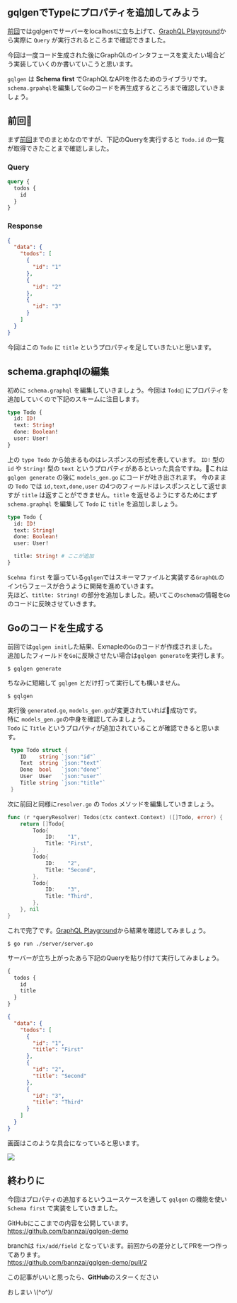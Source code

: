 ## gqlgenでTypeにプロパティを追加してみよう
[前回](https://bannzai.hatenadiary.jp/entry/2018/11/28/025612)ではgqlgenでサーバーをlocalhostに立ち上げて、[GraphQL Playground](https://github.com/prisma/graphql-playground)から実際に `Query` が実行されるところまで確認できました。

今回は一度コード生成された後にGraphQLのインタフェースを変えたい場合どう実装していくのか書いていこうと思います。  

`gqlgen` は **Schema first** でGraphQLなAPIを作るためのライブラリです。  
`schema.grpahql`を編集して`Go`のコードを再生成するところまで確認していきましょう。  


## 前回
まず[前回](https://bannzai.hatenadiary.jp/entry/2018/11/28/025612)までのまとめなのですが、下記のQueryを実行すると `Todo.id` の一覧が取得できたことまで確認しました。

### Query
```graphql
query {
  todos {
    id
  }
}
```

### Response
```json
{
  "data": {
    "todos": [
      {
        "id": "1"
      },
      {
        "id": "2"
      },
      {
        "id": "3"
      }
    ]
  }
}
```

今回はこの `Todo` に `title` というプロパティを足していきたいと思います。  

## schema.graphqlの編集
初めに `schema.graphql` を編集していきましょう。今回は `Todo` にプロパティを追加していくので下記のスキームに注目します。

```graphql
type Todo {
  id: ID!
  text: String!
  done: Boolean!
  user: User!
}
```

上の `type Todo` から始まるものはレスポンスの形式を表しています。 `ID!` 型の `id` や `String!` 型の `text` というプロパティがあるといった具合ですね。これは `gqlgen generate` の後に `models_gen.go` にコードが吐き出されます。
今のままの `Todo` では `id,text,done,user` の4つのフィールドはレスポンスとして返せますが `title` は返すことができません。`title` を返せるようにするためにまず `schema.graphql` を編集して `Todo` に `title` を追加しましょう。  

```graphql  
type Todo {
  id: ID!
  text: String!
  done: Boolean!
  user: User!

  title: String! # ここが追加
}
```

`Scehma first` を謳っている`gqlgen`ではスキーマファイルと実装する`GraphQL`のインtらフェースが合うように開発を進めていきます。  
先ほど、`titlte: String!` の部分を追加しました。続いてこの`schema`の情報を`Go` のコードに反映させていきます。

## Goのコードを生成する
前回では`gqlgen init`した結果、Exmapleの`Go`のコードが作成されました。   
追加したフィールドを`Go`に反映させたい場合は`gqlgen generate`を実行します。

```shell
$ gqlgen generate
```

ちなみに短縮して `gqlgen` とだけ打って実行しても構いません。  

```shell
$ gqlgen
```

実行後 `generated.go`, `models_gen.go`が変更されていれば成功です。   
特に `models_gen.go`の中身を確認してみましょう。  
`Todo` に `Title` というプロパティが追加されていることが確認できると思います。  

```Go
 type Todo struct {
	ID    string `json:"id"`
	Text  string `json:"text"`
	Done  bool   `json:"done"`
	User  User   `json:"user"`
	Title string `json:"title"`
 }
```

次に前回と同様に`resolver.go` の `Todos` メソッドを編集していきましょう。  

```Go
func (r *queryResolver) Todos(ctx context.Context) ([]Todo, error) {
	return []Todo{
		Todo{
			ID:    "1",
			Title: "First",
		},
		Todo{
			ID:    "2",
			Title: "Second",
		},
		Todo{
			ID:    "3",
			Title: "Third",
		},
	}, nil
}
```

これで完了です。[GraphQL Playground](https://github.com/prisma/graphql-playground)から結果を確認してみましょう。  

```
$ go run ./server/server.go
```

サーバーが立ち上がったあら下記のQueryを貼り付けて実行してみましょう。

```graphql
{
  todos {
    id
    title
  }
}
```

```json
{
  "data": {
    "todos": [
      {
        "id": "1",
        "title": "First"
      },
      {
        "id": "2",
        "title": "Second"
      },
      {
        "id": "3",
        "title": "Third"
      }
    ]
  }
}
```

画面はこのような具合になっていると思います。

<img src="https://user-images.githubusercontent.com/10897361/49340575-0e8cec80-f685-11e8-9cde-2f706c5a59d6.png" />

## 終わりに
今回はプロパティの追加するというユースケースを通して `gqlgen` の機能を使い `Schema first` で実装をしていきました。

GitHubにここまでの内容を公開しています。  
https://github.com/bannzai/gqlgen-demo  

branchは `fix/add/field` となっています。前回からの差分としてPRを一つ作ってあります。  
https://github.com/bannzai/gqlgen-demo/pull/2

この記事がいいと思ったら、**GitHub**のスターください

おしまい \\(^o^)/

